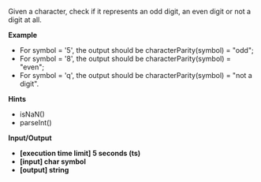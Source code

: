 Given a character, check if it represents an odd digit, an even digit or not a digit at all.

**Example**

-   For symbol = '5', the output should be
characterParity(symbol) = "odd";
-   For symbol = '8', the output should be
characterParity(symbol) = "even";
-   For symbol = 'q', the output should be
characterParity(symbol) = "not a digit".

**Hints**
-   isNaN()
-   parseInt()

**Input/Output**

-   **[execution time limit] 5 seconds (ts)**
-   **[input] char symbol**
-   **[output] string**
